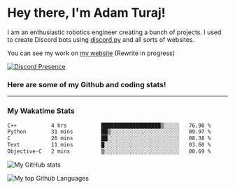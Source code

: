 # Hey there, I'm Adam Turaj!

I am an enthusiastic robotics engineer creating a bunch of projects. I used to create Discord bots using [discord.py](https://github.com/Rapptz/discord.py) and all sorts of websites.

You can see my work on [my website](https://adamturaj.com) (Rewrite in progress)

[![Discord Presence](https://lanyard.cnrad.dev/api/374147012599218176)](https://discord.com/users/374147012599218176)

### Here are some of my Github and coding stats!

---
### My Wakatime Stats
<!--START_SECTION:waka-->

```txt
C++           4 hrs           ███████████████████▒░░░░░   76.90 %
Python        31 mins         ██▒░░░░░░░░░░░░░░░░░░░░░░   09.97 %
C             26 mins         ██░░░░░░░░░░░░░░░░░░░░░░░   08.38 %
Text          11 mins         █░░░░░░░░░░░░░░░░░░░░░░░░   03.60 %
Objective-C   2 mins          ▒░░░░░░░░░░░░░░░░░░░░░░░░   00.69 %
```

<!--END_SECTION:waka-->

![My GitHub stats](https://github-readme-stats.vercel.app/api?username=AdamTuraj&count_private=true&theme=dark)

![My top Github Languages](https://github-readme-stats.vercel.app/api/top-langs/?username=AdamTuraj&layout=compact&count_private=true&theme=dark)

